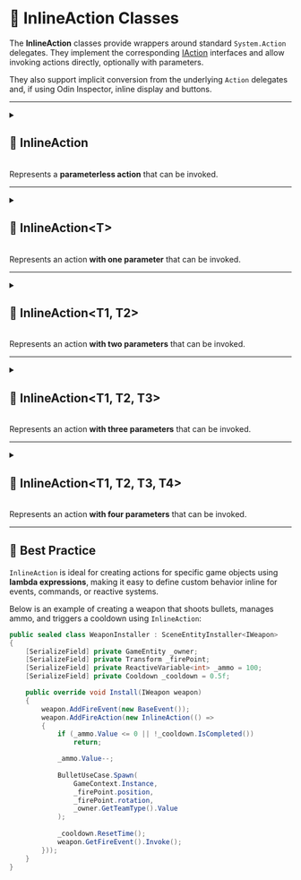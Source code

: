 # 🧩 InlineAction Classes

The **InlineAction** classes provide wrappers around standard `System.Action` delegates. 
They implement the corresponding [IAction](IAction.md) interfaces and allow invoking actions directly, optionally with parameters. 

They also support implicit conversion from the underlying `Action` delegates and, if using Odin Inspector, inline display and buttons.

---

<details>
  <summary>
    <h2>🧩 InlineAction</h2>
    <br> Represents a <b>parameterless action</b> that can be invoked.
  </summary>

<br>

```csharp
public class InlineAction : IAction
```

### Constructor

#### `InlineAction(Action action)`
```csharp
public InlineAction(Action action)
```
- **Description:** Initializes a new instance with the specified action.
- **Parameter:** `action` – The action to invoke.
- **Throws:** `ArgumentNullException` if `action` is null.

### Methods

#### `Invoke()`
```csharp
public void Invoke()
```
- **Description:** Invokes the wrapped action.

#### `ToString()`
```csharp
public override string ToString();
```
- **Description:** Returns a string that represents the method name of action.
- **Returns:** A string representation of the method name of delegate.

### Operator

#### `operator InlineAction(Action)`
```csharp
public static implicit operator InlineAction(Action action);
```
- **Description:** Implicitly converts a delegate of type `Action` to a `InlineAction`.
- **Parameter:** `action` – the delegate to wrap.
- **Returns:** A new `InlineAction` containing the specified delegate.

### 🗂 Example of Usage

```csharp
IAction helloAction = new InlineAction(() => Console.WriteLine("Hello World!"));
helloAction.Invoke(); // Output: Hello World!
```

</details>

---

<details>
  <summary>
    <h2>🧩 InlineAction&lt;T&gt;</h2>
    <br> Represents an action <b>with one parameter</b> that can be invoked.
  </summary>

<br>

```csharp
public class InlineAction<T> : IAction<T>
```
- **Type parameter** `T` — the input parameter

### Constructor

#### `InlineAction(Action<T> action)`
```csharp
public InlineAction(Action<T> action)
```
- **Description:** Initializes a new instance with the specified action.
- **Parameter:** `action` – The action to invoke.
- **Throws:** `ArgumentNullException` if `action` is null.

### Methods

#### `Invoke(T arg)`
```csharp
public void Invoke(T arg)
```
- **Description:** Invokes the wrapped action with the specified argument.
- **Parameter:** `arg` – The argument to pass to the action.

#### `ToString()`
```csharp
public override string ToString();
```
- **Description:** Returns a string that represents the method name of action.
- **Returns:** A string representation of the method name of delegate.

### Operator

#### `operator InlineAction<T>(Action<T>)`
```csharp
public static implicit operator InlineAction<T>(Action<T> action);
```
- **Description:** Implicitly converts a delegate of type `Action<T>` to a `InlineAction<T>`.
- **Type Parameter:** `T` — input parameter.
- **Parameter:** `action` – the delegate to wrap.
- **Returns:** A new `InlineAction<T>` containing the specified delegate.

### 🗂 Example of Usage

```csharp
var destroyAction = new InlineAction<GameObject>(GameObject.Destroy);
destroyAction.Invoke(gameObject);
```

</details>

---

<details>
  <summary>
    <h2>🧩 InlineAction&lt;T1, T2&gt;</h2>
    <br> Represents an action <b>with two parameters</b> that can be invoked.
  </summary>

<br>

```csharp
public class InlineAction<T1, T2> : IAction<T1, T2>
```
- **Type parameters**
  - `T1` — the first argument
  - `T2` — the second argument

### Constructor

#### `InlineAction(Action<T1, T2> action)`
```csharp
public InlineAction(Action<T1, T2> action)
```
- **Description:** Initializes a new instance with the specified action.
- **Parameter:** `action` – The action to invoke.
- **Throws:** `ArgumentNullException` if `action` is null.

### Methods

#### `Invoke(T1 arg1, T2 arg2)`
```csharp
public void Invoke(T1 arg1, T2 arg2)
```
- **Description:** Invokes the wrapped action with the specified arguments.
- **Parameters:**
  - `arg1` – The first argument
  - `arg2` – The second argument

#### `ToString()`
```csharp
public override string ToString();
```
- **Description:** Returns a string that represents the method name of action.
- **Returns:** A string representation of the method name of delegate.

### Operator

#### `operator InlineAction<T1, T2>(Action<T1, T2>)`
```csharp
public static implicit operator InlineAction<T1, T2>(Action<T1, T2> action);
```
- **Description:** Implicitly converts a delegate of type `Action<T1, T2>` to a `InlineAction<T1, T2>`.
- **Type Parameters:**
  - `T1` — the first argument
  - `T2` — the second argument
- **Parameter:** `action` – the delegate to wrap.
- **Returns:** A new `InlineAction<T1, T2>` containing the specified delegate.

### 🗂 Example of Usage
```csharp
var damageAction = new InlineAction<Character, int>(
    (character, damage) => character.TakeDamage(damage));

damageAction.Invoke(enemy, 5);
```

</details>

---

<details>
  <summary>
    <h2>🧩 InlineAction&lt;T1, T2, T3&gt;</h2>
    <br> Represents an action <b>with three parameters</b> that can be invoked.
  </summary>

<br>

```csharp
public class InlineAction<T1, T2, T3> : IAction<T1, T2, T3>
```
- **Description:** Represents an action with three parameters that can be invoked.
- **Type parameters**
  - `T1` — the first argument
  - `T2` — the second argument
  - `T3` — the third argument

### Constructor

#### `InlineAction(Action<T1, T2, T3> action)`
```csharp
public InlineAction(Action<T1, T2, T3> action)
```
- **Description:** Initializes a new instance with the specified action.
- **Parameter:** `action` – The action to invoke.
- **Throws:** `ArgumentNullException` if `action` is null.

### Methods

#### `Invoke(T1 arg1, T2 arg2, T3 arg3)`
```csharp
public void Invoke(T1 arg1, T2 arg2, T3 arg3)
```
- **Description:** Invokes the wrapped action with the specified arguments.
- **Parameters:**
  - `arg1` – The first argument
  - `arg2` – The second argument
  - `arg3` – The third argument

#### `ToString()`
```csharp
public override string ToString();
```
- **Description:** Returns a string that represents the method name of action.
- **Returns:** A string representation of the method name of delegate.

### Operator

#### `operator InlineAction<T1, T2, T3>(Action<T1, T2, T3>)`
```csharp
public static implicit operator InlineAction<T1, T2, T3>(Action<T1, T2, T3> action);
```
- **Description:** Implicitly converts a delegate of type `Action<T1, T2, T3>` to a `InlineAction<T1, T2, T3>`.
- **Type Parameters:**
  - `T1` — the first argument
  - `T2` — the second argument
  - `T3` — the third argument
- **Parameter:** `action` – the delegate to wrap.
- **Returns:** A new `InlineAction<T1, T2, T3>` containing the specified delegate.

### 🗂 Example of Usage

```csharp
var moveResourcesAction = new InlineAction<Storage, Storage, int>((source, destination, amount) => 
{
    source.SpendResources(amount);
    destination.EarnResources(amount);
});

moveResourcesAction.Invoke(storageA, storageB, 100);
```

</details>

---

<details>
  <summary>
    <h2>🧩 InlineAction&lt;T1, T2, T3, T4&gt;</h2>
    <br> Represents an action <b>with four parameters</b> that can be invoked.
  </summary>

<br>

```csharp
public class InlineAction<T1, T2, T3, T4> : IAction<T1, T2, T3, T4>
```
- **Type parameters**
  - `T1` — the first argument
  - `T2` — the second argument
  - `T3` — the third argument
  - `T4` — the fourth argument

### Constructor

#### `InlineAction(Action<T1, T2, T3, T4> action)`
```csharp
public InlineAction(Action<T1, T2, T3, T4> action)
```
- **Description:** Initializes a new instance with the specified action.
- **Parameter:** `action` – The action to invoke.
- **Throws:** `ArgumentNullException` if `action` is null.

### Methods

#### `Invoke(T1 arg1, T2 arg2, T3 arg3, T4 arg4)`
```csharp
public void Invoke(T1 arg1, T2 arg2, T3 arg3, T4 arg4)
```
- **Description:** Invokes the wrapped action with the specified arguments.
- **Parameters:**
  - `arg1` – The first argument
  - `arg2` – The second argument
  - `arg3` – The third argument
  - `arg4` – The fourth argument

#### `ToString()`
```csharp
public override string ToString();
```
- **Description:** Returns a string that represents the method name of action.
- **Returns:** A string representation of the method name of delegate.

### Operators

#### `operator InlineAction<T1, T2, T3, T4>(Action<T1, T2, T3, T4>)`
```csharp
public static implicit operator InlineAction<T1, T2, T3, T4>(Action<T1, T2, T3, T4> action);
```
- **Description:** Implicitly converts a delegate of type `Action<T1, T2, T3, T4>` to a `InlineAction<T1, T2, T3, T4>`.
- **Type Parameters:**
  - `T1` — the first argument
  - `T2` — the second argument
  - `T3` — the third argument
  - `T4` — the third argument
- **Parameter:** `action` – the delegate to wrap.
- **Returns:** A new `InlineAction<T1, T2, T3, T4>` containing the specified delegate.

### 🗂 Example of Usage

```csharp
var moveAction = new InlineAction<Transform, Vector3, float, float>(
    (transform, direction, speed, deltaTime) => transform.position += direction * (speed * deltaTime)    
);
moveAction.Invoke(transform, Vector3.forward, 10, 0.02);
```

</details>

---

## 📌 Best Practice

`InlineAction` is ideal for creating actions for specific game objects using **lambda expressions**, making it easy to define custom behavior inline for events, commands, or reactive systems.

Below is an example of creating a weapon that shoots bullets, manages ammo, and triggers a cooldown using `InlineAction`:
 
```csharp
public sealed class WeaponInstaller : SceneEntityInstaller<IWeapon>
{
    [SerializeField] private GameEntity _owner;
    [SerializeField] private Transform _firePoint;
    [SerializeField] private ReactiveVariable<int> _ammo = 100;
    [SerializeField] private Cooldown _cooldown = 0.5f;

    public override void Install(IWeapon weapon)
    {
        weapon.AddFireEvent(new BaseEvent());
        weapon.AddFireAction(new InlineAction(() =>
        {
            if (_ammo.Value <= 0 || !_cooldown.IsCompleted())
                return;

            _ammo.Value--;
            
            BulletUseCase.Spawn(
                GameContext.Instance,
                _firePoint.position,
                _firePoint.rotation,
                _owner.GetTeamType().Value
            );
            
            _cooldown.ResetTime();
            weapon.GetFireEvent().Invoke();
        }));
    }
}
```
